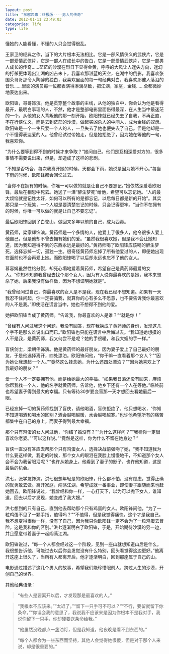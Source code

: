```yaml
---
layout: post
title: "东邪西毒：终极版----男人的传奇"
date: 2012-01-11 23:49:03
categories: life
type: life
---
```


懂她的人能看懂，不懂的人只会觉得很乱。

王家卫的经典之作，当下的大片根本无法相比。它是一部风情侠义的武侠片，它是一部爱情武侠片，它是一部人在成长中的告白，它是一部爱情武侠片，它是一部男人成长的传奇……茫茫的沙漠在烈日下显得金黄，呼呼的大风让人迷失方向，迷幻的打杀更体现出江湖的凶吉未卜，我喜欢那湛蓝的天空，在湖中的倒影，我喜欢张国荣哥哥那令人陶醉的独白，我喜欢里面的每一句经典对白，我喜欢那催人落泪的音乐……里面的演员每一位都表演得淋漓尽致，把江湖，家庭，金钱……全都微妙地表达出来。

欧阳锋，哥哥饰演。他是贯穿整个故事的主线，从他的独白中，你会认为他是看得最开，最明白事理的人，不然，他才是整部电影里面伤得最深，在人生当中最迷茫的一个。从他的女人背叛他的那一刻开始，欧阳锋就已经失去了自我，不再正直，不在行侠仗义，而是去到茫茫的沙漠，做起买凶杀人的中间人，成为金钱的奴隶。欧阳锋是一个一生只爱一个人的人，一旦失去了她也便失去了自己。但是他却是一个不懂得表达爱的人。他曾经试过带她走，但是她拒绝了，因为她在等他的一句，我喜欢你。

“为什么要等到得不到的时候才来争取？”她问自己。他们是互相深爱对方的，很多事情不需要说出来，但是，却造成了这样的悲剧。

“不知是否巧合，每次我离开她的时候，天都会下雨，她说是因为她不开心。”每当下雨的时候，欧阳锋都会回忆过去。

“当你不在拥有的时候，你唯一可以做的就是让自己不要忘记。”她依然深爱着欧阳锋，最后在相思中死去。她送了一潭“醉生梦死”给他，希望可以忘记她。“人的最大烦恼就是记性太好，如何可以所有的是都忘记，以后每日都是新的开始”。其实那只是一个玩笑，一个人越是要清楚忘记的时候，只会记得更牢。“当你不在拥有的时候，你唯一可以做的就是让自己不要忘记”。

最后欧阳锋回到了白驼山，做回来多年以前的自己，成为西毒。

黄药师，梁家辉饰演。黄药师是一个多情的人，他爱上了很多人，他令很多人爱上他自己，但是他却不曾去拥有她们的爱。“虽然我很喜欢她，但是我不会让她知道，因为我知道得不到的东西永远是最好的。”黄药师喝了欧阳锋应该喝的醉生梦死，选择忘掉一切，孤独一生。很奇怪黄药师忘掉了所有他爱过的人，即便她出现在面前也不会再爱上她。而欧阳锋喝了以后却永远也忘不了他的女人。

慕容嫣虽然性格分裂，却死心塌地爱着黄药师，希望自己是黄药师最爱的女人。“你知不知道我曾经去找个那个女人，因为有人说你最喜欢的是她，我本来想杀了她，后来我没有做样做，因为不想证明她就是”。

“我曾经问过自己，你最喜欢的女人是不是我，现在我已经不想知道。如果有一天我忍不住问起，你一定要骗我，就算你的心有多么不愿意，也不要告诉我你最喜欢的人不是我。”即使活在谎言当中，她也不想得不到他的爱。

她把欧阳锋当成了黄药师。“告诉我，你最喜欢的人是谁？”“就是你！”

“曾经有人问过我这个问题，我没有回答，现在我换成了黄药师的身份，发现这几个字不是那么难说出口而已。”欧阳锋也只能在谎言中后悔过去。“我知道她想摸的人不是我，是黄药师，我又何尝不是呢？她的手很暖，和我大嫂的手一样。”

盲侠剑士，梁朝伟饰演。他是黄药师的最好朋友。因为妻子爱上了自己最好的朋友，于是他选择离开，四处漂泊。欧阳锋问他，“你干嘛一直看着那个女人？”“因为她让我想起一个人。”“竟然这么挂念她，为什么还四处漂泊？”“因为她喜欢上了我最好的朋友？”

爱一个人不一定要拥有他，而是给她最大的幸福。“如果我日落还没有回来，麻烦你帮我找一个人，他的名字就黄药师，告诉他，他乡下还有一个人在等他。”临终前也希望妻子得到最大的幸福。只有等待30岁要变盲那一天才想回去看她最后一眼。

已经忘掉一切的黄药师找到了盲侠，请他喝酒，盲侠拒绝了，他只想喝水，“你知不知道喝酒和喝水的区别？酒会越喝越暖，水会越喝越寒。”也许他希望所有的痛苦都集中在自己的身上，而妻子得到最大幸福。

那个只有鸡蛋的女人问过他，“你结了婚没有？”“为什么这样问？”“我猜你一定很喜欢你老婆。”“可以这样说。”“竟然是这样，你为什么不留在她身边？”

盲侠一直没有答应去帮那个只有鸡蛋女人，选择决战前强吻了她，“我不知道我为什么要这样做，我走的时候，那个女人的眼泪在我脸上慢慢地干，不知道那个女人会不会为我留眼泪呢？”也许从她身上，他看到了妻子的影子，也许他知道，这是最后的机会。

洪七，张学友饰演。洪七很想年轻是的欧阳锋，什么都不怕，没有顾虑，觉得正确的就勇敢去做。离开家庭，闯荡江湖，希望成就一番事业，即使妻子跟随而来也赶她回去。欧阳锋说过，“我曾经和你一样，一心打天下，以为可以抛下女人，谁知道，回去以后才发现，她变成了我大嫂。”

洪七想到的只有自己，直到他去帮助那个只有鸡蛋的女人。欧阳锋问他，“为了一粒鸡蛋不见了一颗手指，值得吗？”“不值得，但是我觉得痛快，这个才是我自己。我不想变得很你一样，没有了自己，因为我只你欧阳锋一定不会为了一粒鸡蛋去冒险。这是我和你的区别。”洪七逐渐明白了欧阳锋，于是，开始期待沙漠的另一边，并且愿意带着妻子一起闯荡江湖。

欧阳锋说过，“每一个人都会经过这一个阶段，见到一座山就想知道山后是什么。我很想告诉他，可能过去以后你会发觉没有什么特别，回头看觉得这边更好。”他离开这座上很久了，当所有人都离开后，他才逐渐明白，回到那座属于自己的山。


电影通过描述了这几个男人的故事，希望我们能珍惜眼前人，跨过人生的沙漠，开创自己的世界。

其他经典语录：

>“有些人是要离开以后，才发现那是最喜欢的人。”

>“我根本不应该来。”“太迟了。”“留下一只手可不可以？”“不行，要留就留下你条命。”“你误会我的意思了，我说我不应该来是因为你根本不是我对手，我说你留下一只手，你却硬要送条命给我。”
>
>“他虽然没晚都点一盏油灯，但是我知道，他夜晚是看不到东西的。”
>
>“每个人都会为一些东西而坚持，其他人会觉得她很傻，但是对于那个人来说，却是很重要的。”
